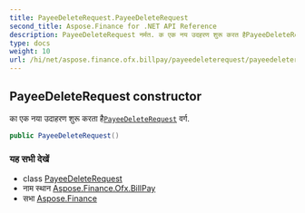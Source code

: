 ```yaml
---
title: PayeeDeleteRequest.PayeeDeleteRequest
second_title: Aspose.Finance for .NET API Reference
description: PayeeDeleteRequest नर्मत. क एक नय उदहरण शुरू करत हैPayeeDeleteRequest वर्ग.
type: docs
weight: 10
url: /hi/net/aspose.finance.ofx.billpay/payeedeleterequest/payeedeleterequest/
---
```

## PayeeDeleteRequest constructor

का एक नया उदाहरण शुरू करता है[`PayeeDeleteRequest`](../) वर्ग.

```csharp
public PayeeDeleteRequest()
```

### यह सभी देखें

* class [PayeeDeleteRequest](../)
* नाम स्थान [Aspose.Finance.Ofx.BillPay](../../payeedeleterequest/)
* सभा [Aspose.Finance](../../../)


